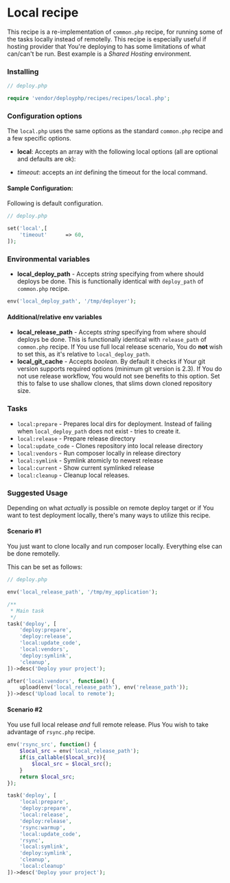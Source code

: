 # Local recipe

This recipe is a re-implementation of `common.php` recipe, for running some of the tasks locally instead of remotelly. This recipe is especially useful if hosting provider that You're deploying to has some limitations of what can/can't be run. Best example is a *Shared Hosting* environment.

### Installing

```php
// deploy.php

require 'vendor/deployphp/recipes/recipes/local.php';
```

### Configuration options

The `local.php` uses the same options as the standard `common.php` recipe and a few specific options.

- **local**: Accepts an array with the following local options (all are optional and defaults are ok):

- *timeout*: accepts an *int* defining the timeout for the local command.

#### Sample Configuration:

Following is default configuration.

```php
// deploy.php

set('local',[
    'timeout'      => 60,
]);
```

### Environmental variables

- **local_deploy_path** - Accepts *string* specifying from where should deploys be done. This is functionally identical with `deploy_path` of `common.php` recipe.

```php
env('local_deploy_path', '/tmp/deployer');
```
#### Additional/relative env variables

- **local_release_path** - Accepts *string* specifying from where should deploys be done. This is functionally identical with `release_path` of `common.php` recipe. If You use full local release scenario, You do **not** wish to set this, as it's relative to `local_deploy_path`.
- **local_git_cache** - Accepts *boolean*. By default it checks if Your git version supports required options (minimum git version is 2.3). If You do not use release workflow, You would not see benefits to this option. Set this to false to use shallow clones, that slims down cloned repository size.

### Tasks

- `local:prepare` - Prepares local dirs for deployment. Instead of failing when `local_deploy_path` does not exist - tries to create it.
- `local:release` - Prepare release directory
- `local:update_code` - Clones repository into local release directory
- `local:vendors` - Run composer locally in release directory
- `local:symlink` - Symlink atomicly to newest release
- `local:current` - Show current symlinked release
- `local:cleanup` - Cleanup local releases.


### Suggested Usage

Depending on what *actually* is possible on remote deploy target or if You want to test deployment locally, there's many ways to utilize this recipe.

#### Scenario #1

You just want to clone locally and run composer locally. Everything else can be done remotelly.

This can be set as follows:

```php
// deploy.php

env('local_release_path', '/tmp/my_application');

/**
 * Main task
 */
task('deploy', [
    'deploy:prepare',
    'deploy:release',
    'local:update_code',
    'local:vendors',
    'deploy:symlink',
    'cleanup',
])->desc('Deploy your project');

after('local:vendors', function() {
    upload(env('local_release_path'), env('release_path'));
})->desc('Upload local to remote');
```

#### Scenario #2

You use full local release *and* full remote release. Plus You wish to take advantage of `rsync.php` recipe.

```php
env('rsync_src', function() {
    $local_src = env('local_release_path');
    if(is_callable($local_src)){
        $local_src = $local_src();
    }
    return $local_src;
});

task('deploy', [
    'local:prepare',
    'deploy:prepare',
    'local:release',
    'deploy:release',
    'rsync:warmup',
    'local:update_code',
    'rsync',
    'local:symlink',
    'deploy:symlink',
    'cleanup',
    'local:cleanup'
])->desc('Deploy your project');

```
